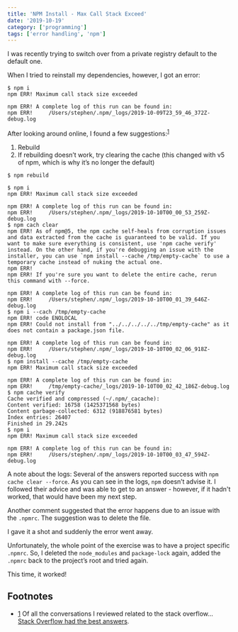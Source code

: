 ```yaml
---
title: 'NPM Install - Max Call Stack Exceed'
date: '2019-10-19'
category: ['programming']
tags: ['error handling', 'npm']
---
```


I was recently trying to switch over from a private registry default to the default one.

When I tried to reinstall my dependencies, however, I got an error:

```shell
$ npm i
npm ERR! Maximum call stack size exceeded

npm ERR! A complete log of this run can be found in:
npm ERR!     /Users/stephen/.npm/_logs/2019-10-09T23_59_46_372Z-debug.log
```

After looking around online, I found a few suggestions:<sup>[1](#footnotes)</sup><a id="fn1"/>

1. Rebuild
2. If rebuilding doesn’t work, try clearing the cache (this changed with v5 of npm, which is why it’s no longer the default)

```shell
$ npm rebuild

$ npm i
npm ERR! Maximum call stack size exceeded

npm ERR! A complete log of this run can be found in:
npm ERR!     /Users/stephen/.npm/_logs/2019-10-10T00_00_53_259Z-debug.log
$ npm cach clear
npm ERR! As of npm@5, the npm cache self-heals from corruption issues and data extracted from the cache is guaranteed to be valid. If you want to make sure everything is consistent, use 'npm cache verify' instead. On the other hand, if you're debugging an issue with the installer, you can use `npm install --cache /tmp/empty-cache` to use a temporary cache instead of nuking the actual one.
npm ERR!
npm ERR! If you're sure you want to delete the entire cache, rerun this command with --force.

npm ERR! A complete log of this run can be found in:
npm ERR!     /Users/stephen/.npm/_logs/2019-10-10T00_01_39_646Z-debug.log
$ npm i --cach /tmp/empty-cache
npm ERR! code ENOLOCAL
npm ERR! Could not install from "../../../../../tmp/empty-cache" as it does not contain a package.json file.

npm ERR! A complete log of this run can be found in:
npm ERR!     /Users/stephen/.npm/_logs/2019-10-10T00_02_06_918Z-debug.log
$ npm install --cache /tmp/empty-cache
npm ERR! Maximum call stack size exceeded

npm ERR! A complete log of this run can be found in:
npm ERR!     /tmp/empty-cache/_logs/2019-10-10T00_02_42_186Z-debug.log
$ npm cache verify
Cache verified and compressed (~/.npm/_cacache):
Content verified: 16758 (1425371568 bytes)
Content garbage-collected: 6312 (918876581 bytes)
Index entries: 26407
Finished in 29.242s
$ npm i
npm ERR! Maximum call stack size exceeded

npm ERR! A complete log of this run can be found in:
npm ERR!     /Users/stephen/.npm/_logs/2019-10-10T00_03_47_594Z-debug.log
```

A note about the logs: Several of the answers reported success with `npm cache clear --force`. As you can see in the logs, `npm` doesn’t advise it. I followed their advice and was able to get to an answer - however, if it hadn't worked, that would have been my next step.

Another comment suggested that the error happens due to an issue with the `.npmrc`. The suggestion was to delete the file.

I gave it a shot and suddenly the error went away.

Unfortunately, the whole point of the exercise was to have a project specific `.npmrc`. So, I deleted the `node_modules` and `package-lock` again, added the `.npmrc` back to the project’s root and tried again.

This time, it worked!

## Footnotes

-   <sup>[1](#fn1)</sup> Of all the conversations I reviewed related to the stack overflow... [Stack Overflow had the best answers](https://stackoverflow.com/a/53381497).

